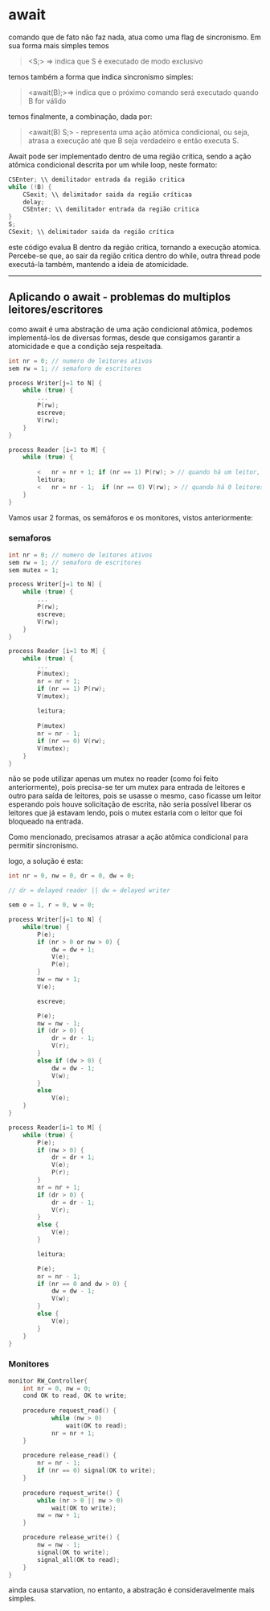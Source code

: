 # await

comando que de fato não faz nada, atua como uma flag de sincronismo. Em sua forma mais simples temos

> <S;> => indica que S é executado de modo exclusivo

temos também a forma que indica sincronismo simples:

> <await(B);>=> indica que o próximo comando será executado quando B for válido

temos finalmente, a combinação, dada por:

> <await(B) S;> - representa uma ação atômica condicional, ou seja, atrasa a execução até que B seja verdadeiro e então executa S.

Await pode ser implementado dentro de uma região crítica, sendo a ação atômica condicional descrita por um while loop, neste formato:

```c
CSEnter; \\ demilitador entrada da região critica
while (!B) {
    CSexit; \\ delimitador saida da região críticaa
    delay;
    CSEnter; \\ demilitador entrada da região critica
}
S;
CSexit; \\ delimitador saida da região crítica
```

este código evalua B dentro da região critica, tornando a execução atomica. Percebe-se que, ao sair da região critica dentro do while, outra thread pode executá-la também, mantendo a ideia de atomicidade.

---

## Aplicando o await - problemas do multiplos leitores/escritores


como await é uma abstração de uma ação condicional atômica, podemos implementá-los de diversas formas, desde que consigamos garantir a atomicidade e que a condição seja respeitada. 

```c
int nr = 0; // numero de leitores ativos
sem rw = 1; // semaforo de escritores

process Writer[j=1 to N] {
	while (true) {
		...
		P(rw);
		escreve;
		V(rw);
	}
}

process Reader [i=1 to M] {
	while (true) {
		
		<	nr = nr + 1; if (nr == 1) P(rw); > // quando há um leitor, paramos as escritas
		leitura;
		<   nr = nr - 1;  if (nr == 0) V(rw); > // quando há 0 leitores, voltamos a escrever
	}
}
```


Vamos usar 2 formas, os semáforos e os monitores, vistos anteriormente:

### semaforos 
```c
int nr = 0; // numero de leitores ativos
sem rw = 1; // semaforo de escritores
sem mutex = 1; 

process Writer[j=1 to N] {
	while (true) {
		...
		P(rw);
		escreve;
		V(rw);
	}
}

process Reader [i=1 to M] {
	while (true) {
		...
		P(mutex);
		nr = nr + 1;
		if (nr == 1) P(rw);
		V(mutex);
		
		leitura;
		
		P(mutex)
		nr = nr - 1;
		if (nr == 0) V(rw);
		V(mutex);
	}
}
```

não se pode utilizar apenas um mutex no reader (como foi feito anteriormente), pois precisa-se ter um mutex para entrada de leitores e outro para saída de leitores, pois se usasse o mesmo, caso ficasse um leitor esperando pois houve solicitação de escrita, não seria possível liberar os leitores que já estavam lendo, pois o mutex estaria com o leitor que foi bloqueado na entrada.

Como mencionado, precisamos atrasar a ação atômica condicional para permitir sincronismo.

logo, a solução é esta:

```c
int nr = 0, nw = 0, dr = 0, dw = 0;

// dr = delayed reader || dw = delayed writer

sem e = 1, r = 0, w = 0;

process Writer[j=1 to N] {
	while(true) {
		P(e);
		if (nr > 0 or nw > 0) {
			dw = dw + 1;
			V(e);
			P(e);
		}
		nw = nw + 1;
		V(e);

		escreve;

		P(e);
		nw = nw - 1;
		if (dr > 0) {
			dr = dr - 1;
			V(r);
		}
		else if (dw > 0) {
			dw = dw - 1;
			V(w);
		}
		else
			V(e);
	}
}

process Reader[i=1 to M] {
	while (true) {
		P(e);
		if (nw > 0) {
			dr = dr + 1;
			V(e);
			P(r);
		}
		nr = nr + 1;
		if (dr > 0) {
			dr = dr - 1;
			V(r);
		}
		else {
			V(e);
		}

		leitura;

		P(e);
		nr = nr - 1;
		if (nr == 0 and dw > 0) {
			dw = dw - 1;
			V(w);
		}
		else {
			V(e);
		}
	}
}
```

### Monitores
```c
monitor RW_Controller{
	int nr = 0, nw = 0;
	cond OK to read, OK to write;
	
	procedure request_read() {
			while (nw > 0)
				wait(OK to read);
			nr = nr + 1;
	}
	
	procedure release_read() {
		nr = nr - 1;
		if (nr == 0) signal(OK to write);	
	}
	
	procedure request_write() {
		while (nr > 0 || nw > 0)
			wait(OK to write);
		nw = nw + 1;	
	}

	procedure release_write() {
		nw = nw - 1;
		signal(OK to write);
		signal_all(OK to read);
	}
}
```

ainda causa starvation, no entanto, a abstração é consideravelmente mais simples.